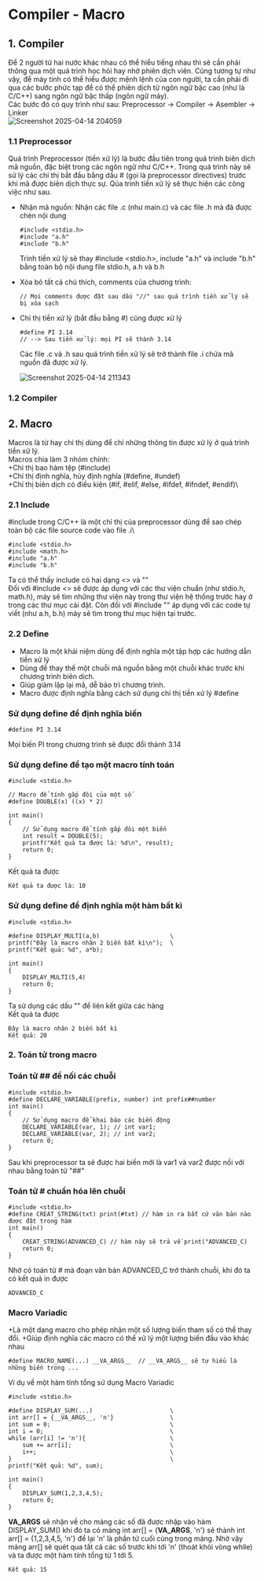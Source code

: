 # Compiler - Macro
## 1. Compiler
Để 2 người từ hai nước khác nhau có thể hiểu tiếng nhau thì sẽ cần phải thông qua một quá trình học hỏi hay nhờ phiên dịch viên. Cũng tương tự như vậy, để máy tính có thể hiểu được mệnh lệnh của con người, ta cần phải đi qua các bước phức tạp để có thể phiên dịch từ ngôn ngữ bậc cao (như là C/C++) sang ngôn ngữ bậc thấp (ngôn ngữ máy).\
Các bước đó có quy trình như sau: Preprocessor -> Compiler -> Asembler -> Linker\
![Screenshot 2025-04-14 204059](https://github.com/user-attachments/assets/46d61cc2-3908-401f-be4c-629c5dc3c5f6)
### 1.1 Preprocessor
Quá trình Preprocessor (tiền xử lý) là bước đầu tiên trong quá trình biên dịch mã nguồn, đặc biệt trong các ngôn ngữ như C/C++. Trong quá trình này sẽ sử lý các chỉ thị bắt đầu bằng dấu # (gọi là preprocessor directives) trước khi mã được biên dịch thực sự. Qúa trình tiền xử lý sẽ thực hiện các công việc như sau.
+ Nhận mã nguồn: Nhận các file .c (như main.c) và các file .h mà đã được chèn nội dung
  ~~~
  #include <stdio.h>
  #include "a.h"
  #include "b.h"
  ~~~
  Trình tiền xử lý sẽ thay #include <stdio.h>, include "a.h" và include "b.h" bằng toàn bộ nội dung file stdio.h, a.h và b.h
+ Xóa bỏ tất cả chú thích, comments của chương trình:
  ~~~
  // Mọi comments được đặt sau dấu "//" sau quá trình tiền xử lý sẽ bị xóa sạch
  ~~~
+ Chỉ thị tiền xử lý (bắt đầu bằng #) cũng được xử lý
  ~~~
  #define PI 3.14
  // --> Sau tiền xử lý: mọi PI sẽ thành 3.14
  ~~~
  Các file .c và .h sau quá trình tiền xử lý sẽ trở thành file .i chứa mã nguồn đã được xử lý.
  
  ![Screenshot 2025-04-14 211343](https://github.com/user-attachments/assets/5d93f4ee-42bb-41b4-a399-b46ffebba92f)

### 1.2 Compiler

## 2. Macro
Macros là từ hay chỉ thị dùng để chỉ những thông tin được xử lý ở quá trình tiền xử lý.\
Macros chia làm 3 nhóm chính:\
+Chỉ thị bao hàm tệp (#include)\
+Chỉ thị định nghĩa, hủy định nghĩa (#define, #undef)\
+Chỉ thị biên dịch có điều kiện (#if, #elif, #else, #ifdef, #ifndef, #endif)\
### 2.1 Include
#include trong C/C++ là một chỉ thị của preprocessor dùng để sao chép toàn bộ các file source code vào file .i\
  ~~~
  #include <stdio.h>
  #include <math.h>
  #include "a.h"
  #include "b.h"
  ~~~
Ta có thể thấy include có hai dạng <> và ""\
Đối với #include <> sẽ được áp dụng với các thư viện chuẩn (như stdio.h, math.h), máy sẽ tìm những thư viện này trong thư viện hệ thống trước hay ở trong các thư mục cài đặt. Còn đối với #include "" áp dụng với các code tự viết (như a.h, b.h) máy sẽ tìm trong thư mục hiện tại trước.	
### 2.2 Define
+ Macro là một khái niệm dùng để định nghĩa một tập hợp các hướng dẫn tiền xử lý
+ Dùng để thay thế một chuỗi mã nguồn bằng một chuỗi khác trước khi chương trình biên dịch.
+ Giúp giảm lặp lại mã, dễ bảo trì chương trình.
+ Macro được định nghĩa bằng cách sử dụng chỉ thị tiền xử lý #define
### Sử dụng define để định nghĩa biến
  ~~~
  #define PI 3.14
  ~~~
Mọi biến PI trong chương trình sẽ được đổi thành 3.14
### Sử dụng define để tạo một macro tính toán
~~~
#include <stdio.h>

// Macro để tính gấp đôi của một số
#define DOUBLE(x) ((x) * 2)

int main()
{
    // Sử dụng macro để tính gấp đôi một biến
    int result = DOUBLE(5);
    printf("Kết quả ta được là: %d\n", result);
    return 0;
}
~~~
Kết quả ta được
~~~
Kết quả ta được là: 10
~~~
### Sử dụng define để định nghĩa một hàm bất kì
~~~
#include <stdio.h>

#define DISPLAY_MULTI(a,b)                    \
printf("Đây là macro nhân 2 biến bất kì\n");  \
printf("Kết quả: %d", a*b);

int main()
{
    DISPLAY_MULTI(5,4)
    return 0;
}
~~~
Ta sử dụng các dấu "\" để liên kết giữa các hàng\
Kết quả ta được
~~~
Đây là macro nhân 2 biến bất kì
Kết quả: 20
~~~
### 2. Toán tử trong macro
### Toán tử ## để nối các chuỗi
~~~
#include <stdio.h>
#define DECLARE_VARIABLE(prefix, number) int prefix##number
int main()
{
    // Sử dụng macro để khai báo các biến động
    DECLARE_VARIABLE(var, 1); // int var1;
    DECLARE_VARIABLE(var, 2); // int var2;
    return 0;
}
~~~
Sau khi preprocessor ta sẽ được hai biến mới là var1 và var2 được nối với nhau bằng toán tử "##"

### Toán tử # chuẩn hóa lên chuỗi

~~~
#include <stdio.h>
#define CREAT_STRING(txt) print(#txt) // hàm in ra bất cứ văn bản nào được đặt trong hàm
int main()
{
    CREAT_STRING(ADVANCED_C) // hàm này sẽ trả về print("ADVANCED_C)
    return 0;
}
~~~
Nhờ có toán tử # mà đoạn văn bản ADVANCED_C trở thành chuỗi, khi đó ta có kết quả in được
~~~
ADVANCED_C
~~~

### Macro Variadic 

+Là một dạng macro cho phép nhận một số lượng biến tham số có thể thay đổi.
+Giúp định nghĩa các macro có thể xử lý một lượng biến đầu vào khác nhau

~~~
#define MACRO_NAME(...) __VA_ARGS__  // __VA_ARGS__ sẽ tự hiểu là những biến trong ...
~~~

Ví dụ về một hàm tính tổng sử dụng Macro Variadic 

~~~
#include <stdio.h>

#define DISPLAY_SUM(...)                      \
int arr[] = {__VA_ARGS__, 'n'}                \
int sum = 0;                                  \
int i = 0;                                    \
while (arr[i] != 'n'){                        \
    sum += arr[i];                            \
    i++;                                      \
}                                             \
printf("Kết quả: %d", sum);

int main()
{
    DISPLAY_SUM(1,2,3,4,5);
    return 0;
}
~~~

__VA_ARGS__ sẽ nhận về cho mảng các số đã được nhập vào hàm DISPLAY_SUM() khi đó ta có mảng int arr[] = {__VA_ARGS__, 'n'} sẽ thành int arr[] = {1,2,3,4,5, 'n'} để lại 'n' là phần tử cuối cùng trong mảng. Nhờ vậy mảng arr[] sẽ quét qua tất cả các số trước khi tới 'n' (thoát khỏi vòng while) và ta được một hàm tính tổng từ 1 tới 5.

~~~
Kết quả: 15
~~~




  

